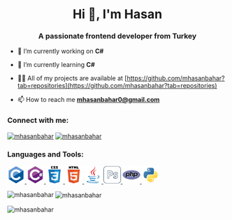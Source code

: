 <h1 align="center">Hi 👋, I'm Hasan</h1>
<h3 align="center">A passionate frontend developer from Turkey</h3>

- 🔭 I’m currently working on **C#**

- 🌱 I’m currently learning **C#**

- 👨‍💻 All of my projects are available at [https://github.com/mhasanbahar?tab=repositories](https://github.com/mhasanbahar?tab=repositories)

- 📫 How to reach me **mhasanbahar0@gmail.com**

<h3 align="left">Connect with me:</h3>
<p align="left">
<a href="https://linkedin.com/in/mhasanbahar" target="blank"><img align="center" src="https://raw.githubusercontent.com/rahuldkjain/github-profile-readme-generator/master/src/images/icons/Social/linked-in-alt.svg" alt="mhasanbahar" height="30" width="40" /></a>
<a href="https://www.youtube.com/c/mhasanbahar" target="blank"><img align="center" src="https://raw.githubusercontent.com/rahuldkjain/github-profile-readme-generator/master/src/images/icons/Social/youtube.svg" alt="mhasanbahar" height="30" width="40" /></a>
</p>

<h3 align="left">Languages and Tools:</h3>
<p align="left"> <a href="https://www.cprogramming.com/" target="_blank" rel="noreferrer"> <img src="https://raw.githubusercontent.com/devicons/devicon/master/icons/c/c-original.svg" alt="c" width="40" height="40"/> </a> <a href="https://www.w3schools.com/cs/" target="_blank" rel="noreferrer"> <img src="https://raw.githubusercontent.com/devicons/devicon/master/icons/csharp/csharp-original.svg" alt="csharp" width="40" height="40"/> </a> <a href="https://www.w3schools.com/css/" target="_blank" rel="noreferrer"> <img src="https://raw.githubusercontent.com/devicons/devicon/master/icons/css3/css3-original-wordmark.svg" alt="css3" width="40" height="40"/> </a> <a href="https://www.w3.org/html/" target="_blank" rel="noreferrer"> <img src="https://raw.githubusercontent.com/devicons/devicon/master/icons/html5/html5-original-wordmark.svg" alt="html5" width="40" height="40"/> </a> <a href="https://www.java.com" target="_blank" rel="noreferrer"> <img src="https://raw.githubusercontent.com/devicons/devicon/master/icons/java/java-original.svg" alt="java" width="40" height="40"/> </a> <a href="https://www.photoshop.com/en" target="_blank" rel="noreferrer"> <img src="https://raw.githubusercontent.com/devicons/devicon/master/icons/photoshop/photoshop-line.svg" alt="photoshop" width="40" height="40"/> </a> <a href="https://www.php.net" target="_blank" rel="noreferrer"> <img src="https://raw.githubusercontent.com/devicons/devicon/master/icons/php/php-original.svg" alt="php" width="40" height="40"/> </a> <a href="https://www.python.org" target="_blank" rel="noreferrer"> <img src="https://raw.githubusercontent.com/devicons/devicon/master/icons/python/python-original.svg" alt="python" width="40" height="40"/> </a> </p>

<p><img align="left" src="https://github-readme-stats.vercel.app/api/top-langs?username=mhasanbahar&show_icons=true&locale=en&layout=compact" alt="mhasanbahar" /></p>

<p>&nbsp;<img align="center" src="https://github-readme-stats.vercel.app/api?username=mhasanbahar&show_icons=true&locale=en" alt="mhasanbahar" /></p>

<p><img align="center" src="https://github-readme-streak-stats.herokuapp.com/?user=mhasanbahar&" alt="mhasanbahar" /></p>

